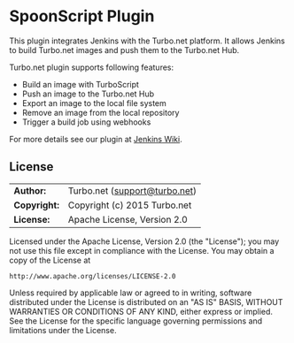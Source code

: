 # SpoonScript Plugin

This plugin integrates Jenkins with the Turbo.net platform. It allows Jenkins to build Turbo.net images and push them to the Turbo.net Hub.

Turbo.net plugin supports following features:
* Build an image with TurboScript
* Push an image to the Turbo.net Hub
* Export an image to the local file system
* Remove an image from the local repository
* Trigger a build job using webhooks

For more details see our plugin at [Jenkins Wiki](https://wiki.jenkins-ci.org/display/JENKINS/SpoonScript+Plugin).

## License
|                      |                                          |
|:---------------------|:-----------------------------------------|
| **Author:**          | Turbo.net (<support@turbo.net>)
| **Copyright:**       | Copyright (c) 2015 Turbo.net
| **License:**         | Apache License, Version 2.0

Licensed under the Apache License, Version 2.0 (the "License"); you may not use this file except in compliance with the License. You may obtain a copy of the License at 

	http://www.apache.org/licenses/LICENSE-2.0

Unless required by applicable law or agreed to in writing, software distributed under the License is distributed on an "AS IS" BASIS, WITHOUT WARRANTIES OR CONDITIONS OF ANY KIND, either express or implied. See the License for the specific language governing permissions and limitations under the License.
